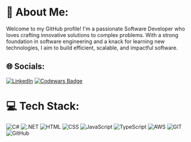 # 💫 About Me:
 Welcome to my GitHub profile! I'm a passionate Software Developer who loves crafting innovative solutions to complex problems. With a strong foundation in software engineering and a knack for learning new technologies, I aim to build efficient, scalable, and impactful software.


## 🌐 Socials:
[![LinkedIn](https://img.shields.io/badge/LinkedIn-Profile-0A66C2?logo=linkedin&logoColor=white)](https://www.linkedin.com/in/anagha-karurkar-87132628) 
[![Codewars Badge](https://img.shields.io/badge/Codewars-4_Kyu-blue)](https://www.codewars.com/users/Anagha%20Karurkar)


# 💻 Tech Stack:
![C#](https://img.shields.io/badge/C%23-Programming-blueviolet?logo=c-sharp&logoColor=white)
 ![.NET](https://img.shields.io/badge/.NET-Platform-512BD4?logo=dotnet&logoColor=white)
 ![HTML](https://img.shields.io/badge/HTML-Markup-E34F26?logo=html5&logoColor=white)
 ![CSS](https://img.shields.io/badge/CSS-Styling-1572B6?logo=css3&logoColor=white)
 ![JavaScript](https://img.shields.io/badge/JavaScript-Code-F7DF1E?logo=javascript&logoColor=black)
 ![TypeScript](https://img.shields.io/badge/TypeScript-Code-3178C6?logo=typescript&logoColor=white)
 ![AWS](https://img.shields.io/badge/AWS-Cloud-orange?logo=amazon-aws&logoColor=white)
 ![GIT](https://img.shields.io/badge/GIT-VersionControl-F05032?logo=git&logoColor=white)
 ![GitHub](https://img.shields.io/badge/GitHub-Platform-181717?logo=github&logoColor=white)

<!-- # 📊 GitHub Stats:
![](https://github-readme-stats.vercel.app/api?username=anaghakarurkar&theme=default&hide_border=false&include_all_commits=true&count_private=true)<br/>
![](https://github-readme-streak-stats.herokuapp.com/?username=anaghakarurkar&theme=default&hide_border=true)<br/>
![](https://github-readme-stats.vercel.app/api/top-langs/?username=anaghakarurkar&theme=default&hide_border=false&include_all_commits=true&count_private=true&layout=compact)

## 🏆 GitHub Trophies
![](https://github-profile-trophy.vercel.app/?username=anaghakarurkar&theme=dark&no-frame=false&no-bg=true&margin-w=4)  

### 🔝 Top Contributed Repo
![](https://github-contributor-stats.vercel.app/api?username=anaghakarurkar&limit=5&theme=default&combine_all_yearly_contributions=true) 

---
[![](https://visitcount.itsvg.in/api?id=anaghakarurkar&icon=0&color=0)](https://visitcount.itsvg.in) -->

<!-- Proudly created with GPRM ( https://gprm.itsvg.in ) -->
